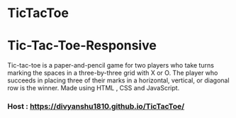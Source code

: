 # TicTacToe
# Tic-Tac-Toe-Responsive
Tic-tac-toe is a paper-and-pencil game for two players who take turns marking the spaces in a three-by-three grid with X or O. The player who succeeds in placing three of their marks in a horizontal, vertical, or diagonal row is the winner. 
Made using HTML , CSS and JavaScript.
### Host : https://divyanshu1810.github.io/TicTacToe/
